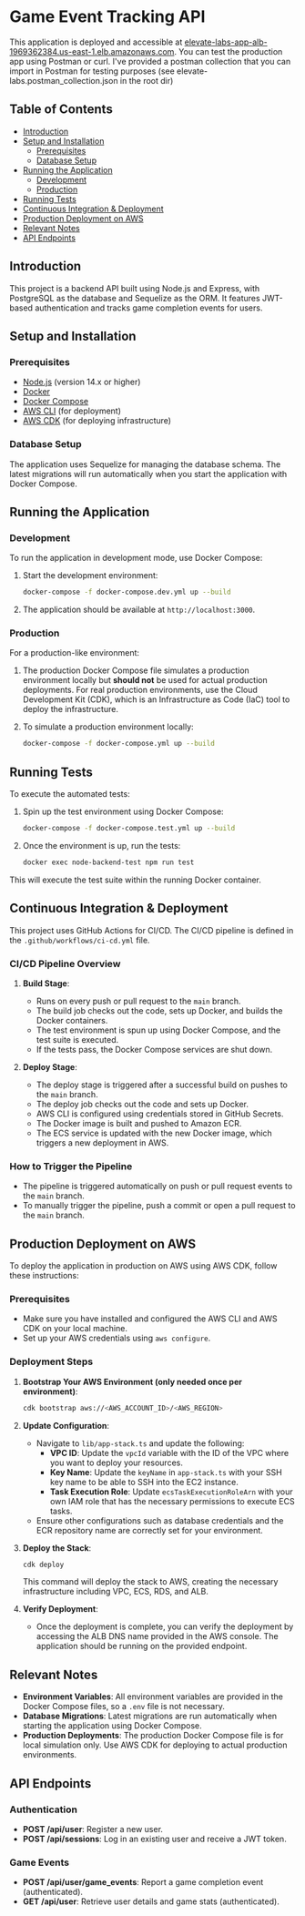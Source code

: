 # Game Event Tracking API

This application is deployed and accessible at [elevate-labs-app-alb-1969362384.us-east-1.elb.amazonaws.com](elevate-labs-app-alb-1969362384.us-east-1.elb.amazonaws.com). You can test the production app using Postman or curl. I've provided a postman collection that you can import in Postman for testing purposes (see elevate-labs.postman_collection.json in the root dir)

## Table of Contents
- [Introduction](#introduction)
- [Setup and Installation](#setup-and-installation)
  - [Prerequisites](#prerequisites)
  - [Database Setup](#database-setup)
- [Running the Application](#running-the-application)
  - [Development](#development)
  - [Production](#production)
- [Running Tests](#running-tests)
- [Continuous Integration & Deployment](#continuous-integration--deployment)
- [Production Deployment on AWS](#production-deployment-on-aws)
- [Relevant Notes](#relevant-notes)
- [API Endpoints](#api-endpoints)

## Introduction
This project is a backend API built using Node.js and Express, with PostgreSQL as the database and Sequelize as the ORM. It features JWT-based authentication and tracks game completion events for users.

## Setup and Installation

### Prerequisites
- [Node.js](https://nodejs.org/en/) (version 14.x or higher)
- [Docker](https://www.docker.com/)
- [Docker Compose](https://docs.docker.com/compose/)
- [AWS CLI](https://aws.amazon.com/cli/) (for deployment)
- [AWS CDK](https://aws.amazon.com/cdk/) (for deploying infrastructure)

### Database Setup
The application uses Sequelize for managing the database schema. The latest migrations will run automatically when you start the application with Docker Compose.

## Running the Application

### Development
To run the application in development mode, use Docker Compose:

1. Start the development environment:
   ```bash
   docker-compose -f docker-compose.dev.yml up --build
   ```
2. The application should be available at `http://localhost:3000`.

### Production
For a production-like environment:

1. The production Docker Compose file simulates a production environment locally but **should not** be used for actual production deployments. For real production environments, use the Cloud Development Kit (CDK), which is an Infrastructure as Code (IaC) tool to deploy the infrastructure.

2. To simulate a production environment locally:
   ```bash
   docker-compose -f docker-compose.yml up --build
   ```

## Running Tests
To execute the automated tests:

1. Spin up the test environment using Docker Compose:
   ```bash
   docker-compose -f docker-compose.test.yml up --build
   ```
2. Once the environment is up, run the tests:
   ```bash
   docker exec node-backend-test npm run test
   ```
This will execute the test suite within the running Docker container.

## Continuous Integration & Deployment

This project uses GitHub Actions for CI/CD. The CI/CD pipeline is defined in the `.github/workflows/ci-cd.yml` file.

### CI/CD Pipeline Overview

1. **Build Stage**:
   - Runs on every push or pull request to the `main` branch.
   - The build job checks out the code, sets up Docker, and builds the Docker containers.
   - The test environment is spun up using Docker Compose, and the test suite is executed.
   - If the tests pass, the Docker Compose services are shut down.

2. **Deploy Stage**:
   - The deploy stage is triggered after a successful build on pushes to the `main` branch.
   - The deploy job checks out the code and sets up Docker.
   - AWS CLI is configured using credentials stored in GitHub Secrets.
   - The Docker image is built and pushed to Amazon ECR.
   - The ECS service is updated with the new Docker image, which triggers a new deployment in AWS.

### How to Trigger the Pipeline
- The pipeline is triggered automatically on push or pull request events to the `main` branch.
- To manually trigger the pipeline, push a commit or open a pull request to the `main` branch.

## Production Deployment on AWS

To deploy the application in production on AWS using AWS CDK, follow these instructions:

### Prerequisites
- Make sure you have installed and configured the AWS CLI and AWS CDK on your local machine.
- Set up your AWS credentials using `aws configure`.

### Deployment Steps

1. **Bootstrap Your AWS Environment (only needed once per environment)**:
   ```bash
   cdk bootstrap aws://<AWS_ACCOUNT_ID>/<AWS_REGION>
   ```

2. **Update Configuration**:
   - Navigate to `lib/app-stack.ts` and update the following:
     - **VPC ID**: Update the `vpcId` variable with the ID of the VPC where you want to deploy your resources.
     - **Key Name**: Update the `keyName` in `app-stack.ts` with your SSH key name to be able to SSH into the EC2 instance.
     - **Task Execution Role**: Update `ecsTaskExecutionRoleArn` with your own IAM role that has the necessary permissions to execute ECS tasks.
   - Ensure other configurations such as database credentials and the ECR repository name are correctly set for your environment.

3. **Deploy the Stack**:
   ```bash
   cdk deploy
   ```
   This command will deploy the stack to AWS, creating the necessary infrastructure including VPC, ECS, RDS, and ALB.

4. **Verify Deployment**:
   - Once the deployment is complete, you can verify the deployment by accessing the ALB DNS name provided in the AWS console. The application should be running on the provided endpoint.

## Relevant Notes

- **Environment Variables**: All environment variables are provided in the Docker Compose files, so a `.env` file is not necessary.
- **Database Migrations**: Latest migrations are run automatically when starting the application using Docker Compose.
- **Production Deployments**: The production Docker Compose file is for local simulation only. Use AWS CDK for deploying to actual production environments.

## API Endpoints

### Authentication
- **POST /api/user**: Register a new user.
- **POST /api/sessions**: Log in an existing user and receive a JWT token.

### Game Events
- **POST /api/user/game_events**: Report a game completion event (authenticated).
- **GET /api/user**: Retrieve user details and game stats (authenticated).
